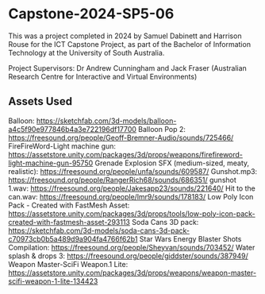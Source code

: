 # Capstone-2024-SP5-06

This was a project completed in 2024 by Samuel Dabinett and Harrison Rouse for the ICT Capstone Project, as part of the Bachelor of Information Technology at the University of South Australia.

Project Supervisors: Dr Andrew Cunningham and Jack Fraser (Australian Research Centre for Interactive and Virtual Environments)

## Assets Used
Balloon: https://sketchfab.com/3d-models/balloon-a4c5f90e977846b4a3e722196df17700
Balloon Pop 2: https://freesound.org/people/Geoff-Bremner-Audio/sounds/725466/
FireFireWord-Light machine gun: https://assetstore.unity.com/packages/3d/props/weapons/firefireword-light-machine-gun-95750
Grenade Explosion SFX (medium-sized, meaty, realistic): https://freesound.org/people/unfa/sounds/609587/
Gunshot.mp3: https://freesound.org/people/RangerRich68/sounds/686351/
gunshot 1.wav: https://freesound.org/people/Jakesapp23/sounds/221640/
Hit to the can.wav: https://freesound.org/people/lmr9/sounds/178183/
Low Poly Icon Pack - Created with FastMesh Asset: https://assetstore.unity.com/packages/3d/props/tools/low-poly-icon-pack-created-with-fastmesh-asset-293113
Soda Cans 3D pack: https://sketchfab.com/3d-models/soda-cans-3d-pack-c70973cb0b5a489d9a904fa4766f62b1
Star Wars Energy Blaster Shots Compilation: https://freesound.org/people/Sheyvan/sounds/703452/
Water splash & drops 3: https://freesound.org/people/giddster/sounds/387949/
Weapon Master-SciFi Weapon.1 Lite: https://assetstore.unity.com/packages/3d/props/weapons/weapon-master-scifi-weapon-1-lite-134423
